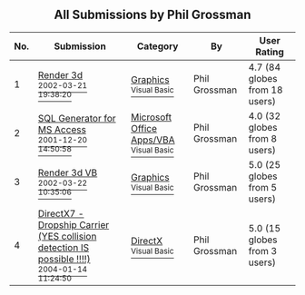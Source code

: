 ﻿<div align="center">

## All Submissions by Phil Grossman

</div>

No.  | Submission | Category | By   | User Rating
---- | ---------- | -------- | ---- | -----------
1 | [Render 3d<br /><sup>2002-03-21 19:38:20</sup>](https://github.com/Planet-Source-Code/phil-grossman-render-3d__1-32924) | [Graphics<br /><sup>Visual Basic</sup>](../ByCategory/graphics__1-46.md) | Phil Grossman | 4.7 (84 globes from 18 users)
2 | [SQL Generator for MS Access<br /><sup>2001-12-20 14:50:58</sup>](https://github.com/Planet-Source-Code/phil-grossman-sql-generator-for-ms-access__1-29980) | [Microsoft Office Apps/VBA<br /><sup>Visual Basic</sup>](../ByCategory/microsoft-office-apps-vba__1-42.md) | Phil Grossman | 4.0 (32 globes from 8 users)
3 | [Render 3d VB<br /><sup>2002-03-22 10:35:06</sup>](https://github.com/Planet-Source-Code/phil-grossman-render-3d-vb__1-42738) | [Graphics<br /><sup>Visual Basic</sup>](../ByCategory/graphics__1-46.md) | Phil Grossman | 5.0 (25 globes from 5 users)
4 | [DirectX7 \- Dropship Carrier \(YES collision detection IS possible \!\!\!\!\)<br /><sup>2004-01-14 11:24:50</sup>](https://github.com/Planet-Source-Code/phil-grossman-directx7-dropship-carrier-yes-collision-detection-is-possible__1-51016) | [DirectX<br /><sup>Visual Basic</sup>](../ByCategory/directx__1-44.md) | Phil Grossman | 5.0 (15 globes from 3 users)
